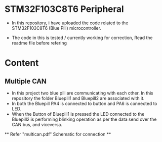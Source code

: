 
# STM32F103C8T6 Peripheral

- In this repository, i have uploaded the code related to the STM32F103C8T6 (Blue Pill) microcontroller.

- The code in this is tested / currently working for correction, Read the readme file before refering



# Content

## Multiple CAN

- In this project two blue pill are communicating with each other. In this repository the folder Bluepill1 and Bluepill2 are associated with it. 
- In both the Bluepill PA4 is connected to button and PA6 is connected to LED.
- When the Button of Bluepill1 is pressed the LED connected to the Bluepill2 is performing blinking operation as per the data send over the CAN bus, and viceversa.

** Refer "multican.pdf" Schematic for connection **

